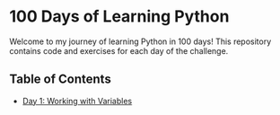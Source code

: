 # 100 Days of Learning Python

Welcome to my journey of learning Python in 100 days! This repository contains code and exercises for each day of the challenge.

## Table of Contents

- [Day 1: Working with Variables](learn_python_by_coding/day_1/working_with_variables.py)
